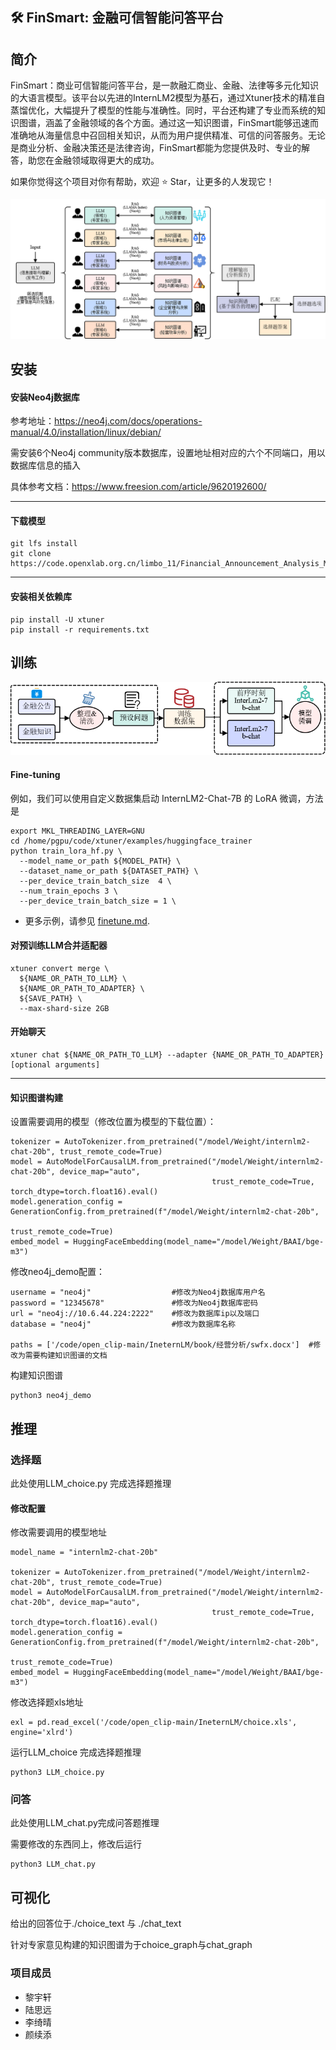 ## 🛠️ FinSmart: 金融可信智能问答平台

## 简介

FinSmart：商业可信智能问答平台，是一款融汇商业、金融、法律等多元化知识的大语言模型。该平台以先进的InternLM2模型为基石，通过Xtuner技术的精准自蒸馏优化，大幅提升了模型的性能与准确性。同时，平台还构建了专业而系统的知识图谱，涵盖了金融领域的各个方面。通过这一知识图谱，FinSmart能够迅速而准确地从海量信息中召回相关知识，从而为用户提供精准、可信的问答服务。无论是商业分析、金融决策还是法律咨询，FinSmart都能为您提供及时、专业的解答，助您在金融领域取得更大的成功。

如果你觉得这个项目对你有帮助，欢迎 ⭐ Star，让更多的人发现它！

![](./pic/structure.png)



## 安装

#### 安装Neo4j数据库

参考地址：https://neo4j.com/docs/operations-manual/4.0/installation/linux/debian/

需安装6个Neo4j community版本数据库，设置地址相对应的六个不同端口，用以数据库信息的插入

具体参考文档：https://www.freesion.com/article/9620192600/

------

#### 下载模型

```
git lfs install
git clone https://code.openxlab.org.cn/limbo_11/Financial_Announcement_Analysis_Model.git
```

------

#### 安装相关依赖库

```shell
pip install -U xtuner
pip install -r requirements.txt
```



## 训练

![](./pic/train.png)

#### Fine-tuning 

例如，我们可以使用自定义数据集启动 InternLM2-Chat-7B 的 LoRA 微调，方法是

```shell
export MKL_THREADING_LAYER=GNU
cd /home/pgpu/code/xtuner/examples/huggingface_trainer
python train_lora_hf.py \
  --model_name_or_path ${MODEL_PATH} \
  --dataset_name_or_path ${DATASET_PATH} \
  --per_device_train_batch_size  4 \
  --num_train_epochs 3 \
  --per_device_train_batch_size = 1 \
```

- 更多示例，请参见 [finetune.md](./docs/en/user_guides/finetune.md).

#### 对预训练LLM合并适配器

```shell
xtuner convert merge \
  ${NAME_OR_PATH_TO_LLM} \
  ${NAME_OR_PATH_TO_ADAPTER} \
  ${SAVE_PATH} \
  --max-shard-size 2GB
```

#### 开始聊天

```shell
xtuner chat ${NAME_OR_PATH_TO_LLM} --adapter {NAME_OR_PATH_TO_ADAPTER} [optional arguments]
```

------

#### 知识图谱构建

设置需要调用的模型（修改位置为模型的下载位置）：

```
tokenizer = AutoTokenizer.from_pretrained("/model/Weight/internlm2-chat-20b", trust_remote_code=True)
model = AutoModelForCausalLM.from_pretrained("/model/Weight/internlm2-chat-20b", device_map="auto",
                                             trust_remote_code=True, torch_dtype=torch.float16).eval()
model.generation_config = GenerationConfig.from_pretrained(f"/model/Weight/internlm2-chat-20b",
                                                           trust_remote_code=True)
embed_model = HuggingFaceEmbedding(model_name="/model/Weight/BAAI/bge-m3")
```

修改neo4j_demo配置：

```
username = "neo4j"                  #修改为Neo4j数据库用户名
password = "12345678"               #修改为Neo4j数据库密码
url = "neo4j://10.6.44.224:2222"    #修改为数据库ip以及端口
database = "neo4j"                  #修改为数据库名称

paths = ['/code/open_clip-main/IneternLM/book/经营分析/swfx.docx']  #修改为需要构建知识图谱的文档
```

构建知识图谱

```
python3 neo4j_demo
```



## 推理

### 选择题

此处使用LLM_choice.py 完成选择题推理

#### 修改配置

修改需要调用的模型地址

```
model_name = "internlm2-chat-20b"

tokenizer = AutoTokenizer.from_pretrained("/model/Weight/internlm2-chat-20b", trust_remote_code=True)
model = AutoModelForCausalLM.from_pretrained("/model/Weight/internlm2-chat-20b", device_map="auto",
                                             trust_remote_code=True, torch_dtype=torch.float16).eval()
model.generation_config = GenerationConfig.from_pretrained(f"/model/Weight/internlm2-chat-20b",
                                                           trust_remote_code=True)
embed_model = HuggingFaceEmbedding(model_name="/model/Weight/BAAI/bge-m3")
```

修改选择题xls地址

```
exl = pd.read_excel('/code/open_clip-main/IneternLM/choice.xls', engine='xlrd')
```

运行LLM_choice  完成选择题推理

```
python3 LLM_choice.py
```

### 问答

此处使用LLM_chat.py完成问答题推理

需要修改的东西同上，修改后运行

```
python3 LLM_chat.py
```



## 可视化

给出的回答位于./choice_text 与 ./chat_text



针对专家意见构建的知识图谱为于choice_graph与chat_graph



### 项目成员

- 黎宇轩 
- 陆思远 
- 李绮晴 
- 颜续添
